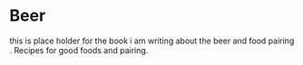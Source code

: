 # Beer
this is place holder for the book i am writing about the beer and food pairing .
Recipes for good foods and pairing.
